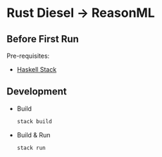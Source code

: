 # Rust Diesel -> ReasonML 

## Before First Run
Pre-requisites: 
- [Haskell Stack](https://docs.haskellstack.org/en/stable/README/)

## Development

- Build
    ```bash
    stack build
    ```
- Build & Run
    ```bash
    stack run
    ```
